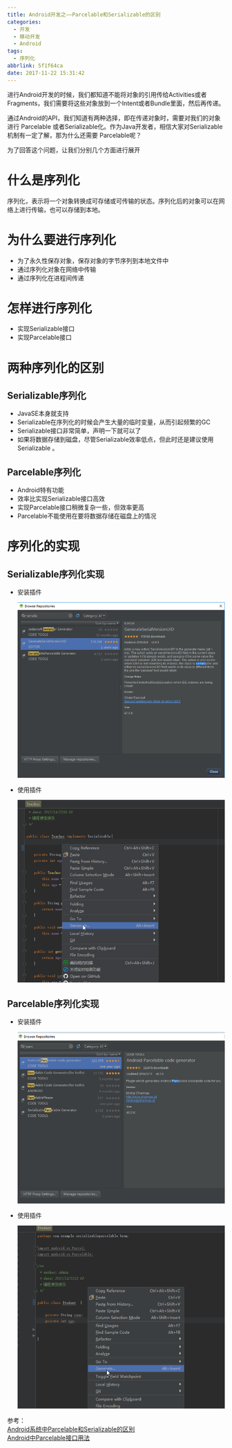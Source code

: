 ```yaml
---
title: Android开发之——Parcelable和Serializable的区别
categories:
  - 开发
  - 移动开发
  - Android
tags:
  - 序列化
abbrlink: 5f1f64ca
date: 2017-11-22 15:31:42
---
```


进行Android开发的时候，我们都知道不能将对象的引用传给Activities或者Fragments，我们需要将这些对象放到一个Intent或者Bundle里面，然后再传递。 
 
通过Android的API，我们知道有两种选择，即在传递对象时，需要对我们的对象进行 Parcelable 或者Serializable化。作为Java开发者，相信大家对Serializable 机制有一定了解，那为什么还需要 Parcelable呢？  

为了回答这个问题，让我们分别几个方面进行展开 
<!--more-->
# 什么是序列化  

序列化，表示将一个对象转换成可存储或可传输的状态。序列化后的对象可以在网络上进行传输，也可以存储到本地。  

# 为什么要进行序列化  
- 为了永久性保存对象，保存对象的字节序列到本地文件中
- 通过序列化对象在网络中传输
- 通过序列化在进程间传递

# 怎样进行序列化
- 实现Serializable接口
- 实现Parcelable接口

# 两种序列化的区别

## Serializable序列化
- JavaSE本身就支持
- Serializable在序列化的时候会产生大量的临时变量，从而引起频繁的GC 
- Serializable接口非常简单，声明一下就可以了
- 如果将数据存储到磁盘，尽管Serializable效率低点，但此时还是建议使用Serializable 。

## Parcelable序列化
- Android特有功能
- 效率比实现Serializable接口高效 
- 实现Parcelable接口稍微复杂一些，但效率更高
- Parcelable不能使用在要将数据存储在磁盘上的情况  

# 序列化的实现

##  Serializable序列化实现
- 安装插件  

	![serializable插件][3]
- 使用插件  

	![使用插件][4]




## Parcelable序列化实现  

- 安装插件 

	![安装插件][1]

- 使用插件 

	![使用插件][2]

参考：  
[Android系统中Parcelable和Serializable的区别][5]  
[Android中Parcelable接口用法][6]



[1]: https://raw.githubusercontent.com/PGzxc/images/master/blog-images/parcelable-plug.png
[2]: https://raw.githubusercontent.com/PGzxc/images/master/blog-images/parcelable-use.gif
[3]: https://raw.githubusercontent.com/PGzxc/images/master/blog-images/serialize-plug.png
[4]: https://raw.githubusercontent.com/PGzxc/images/master/blog-images/serializeable-use.gif
[5]: http://www.jcodecraeer.com/a/anzhuokaifa/androidkaifa/2015/0204/2410.html  
[6]: http://www.cnblogs.com/renqingping/archive/2012/10/25/Parcelable.html




